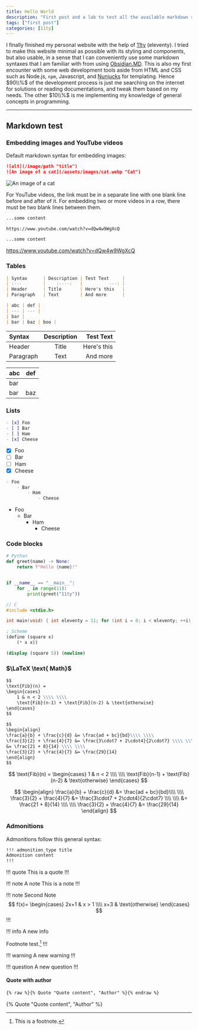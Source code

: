 ```yaml
---
title: Hello World
description: "First post and a lab to test all the available markdown stuff that I can do with 11ty together with my custom configurations."
tags: ["first post"]
categories: [11ty]
---
```


I finally finished my personal website with the help of [11ty](https://11ty.dev) (eleventy). I tried to make this website minimal as possible with its styling and components, but also usable, in a sense that I can conveniently use some markdown syntaxes that I am familiar with from using [Obsidian.MD](https://obsidian.md). This is also my first encounter with some web development tools aside from HTML and CSS such as Node.js, `npm`, Javascript, and [Nunjucks](https://mozilla.github.io/nunjucks/) for templating. Hence $90\\%$ of the development process is just me searching on the internet for solutions or reading documentations, and tweak them based on my needs. The other $10\\%$ is me implementing my knowledge of general concepts in programming.

---

## Markdown test

### Embedding images and YouTube videos

Default markdown syntax for embedding images:

```md
![alt](/image/path "title")
![An image of a cat](/assets/images/cat.webp "Cat")
```

![An image of a cat](/assets/images/cat.webp "Cat")

For YouTube videos, the link must be in a separate line with one blank line before and after of it. For embedding two or more videos in a row, there must be two blank lines between them.

```md
...some content

https://www.youtube.com/watch?v=dQw4w9WgXcQ

...some content
```

https://www.youtube.com/watch?v=dQw4w9WgXcQ

### Tables

```md
| Syntax      | Description | Test Text     |
| :---        |    :----:   |          ---: |
| Header      | Title       | Here's this   |
| Paragraph   | Text        | And more      |

| abc | def |
| --- | --- |
| bar |
| bar | baz | boo |
```

| Syntax      | Description | Test Text     |
| :---        |    :----:   |          ---: |
| Header      | Title       | Here's this   |
| Paragraph   | Text        | And more      |

| abc | def |
| --- | --- |
| bar |
| bar | baz | boo |

### Lists

```md
- [x] Foo
- [ ] Bar
- [ ] Ham
- [x] Cheese
```

- [x] Foo
- [ ] Bar
- [ ] Ham
- [x] Cheese

```md
- Foo
    - Bar
        - Ham
            - Cheese
```

- Foo
    - Bar
        - Ham
            - Cheese

### Code blocks

```python
# Python
def greet(name) -> None:
    return f"Hello {name}!"


if __name__ == "__main__":
    for _ in range(11): 
        print(greet("11ty"))
```

```c
// C
#include <stdio.h>

int main(void) { int eleventy = 11; for (int i = 0; i < eleventy; ++i) { printf("Hello %dty!\n", eleventy); } return 0; }
```

```scheme
; Scheme
(define (square x)
    (* x x))

(display (square 5)) (newline)
```

### $\LaTeX \text{ Math}$

```md
$$
\text{Fib}(n) =
\begin{cases}
    1 & n < 2 \\\\ \\\\
    \text{Fib}(n-1) + \text{Fib}(n-2) & \text{otherwise}
\end{cases}
$$

$$
\begin{align}
\frac{a}{b} + \frac{c}{d} &= \frac{ad + bc}{bd}\\\\ \\\\
\frac{3}{2} + \frac{4}{7} &= \frac{3\cdot7 + 2\cdot4}{2\cdot7} \\\\ \\\\
&= \frac{21 + 8}{14} \\\\ \\\\
\frac{3}{2} + \frac{4}{7} &= \frac{29}{14}
\end{align}
$$
```

$$
\text{Fib}(n) =
\begin{cases}
    1 & n < 2 \\\\ \\\\
    \text{Fib}(n-1) + \text{Fib}(n-2) & \text{otherwise}
\end{cases}
$$

$$
\begin{align}
\frac{a}{b} + \frac{c}{d} &= \frac{ad + bc}{bd}\\\\ \\\\
\frac{3}{2} + \frac{4}{7} &= \frac{3\cdot7 + 2\cdot4}{2\cdot7} \\\\ \\\\
&= \frac{21 + 8}{14} \\\\ \\\\
\frac{3}{2} + \frac{4}{7} &= \frac{29}{14}
\end{align}
$$

### Admonitions

Admonitions follow this general syntax:

```md
!!! admonition_type title
Admonition content
!!!
```

!!! quote
This is a quote
!!!

!!! note A note
This is a note
!!!

!!! note Second Note
$$
f(x)=
\begin{cases}
    2x+1 & x > 1 \\\\
    x+3 & \text{otherwise}
\end{cases}
$$
!!!

!!! info
A new info

Footnote test.[^1]
!!!

[^1]: This is a footnote.

!!! warning
A new warning
!!!

!!! question
A new question
!!!

#### Quote with author

```md
{% raw %}{% Quote "Quote content", "Author" %}{% endraw %}
```

{% Quote "Quote content", "Author" %}